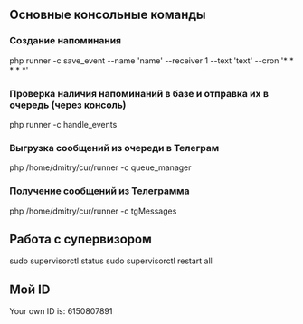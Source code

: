 ## Основные консольные команды

### Создание напоминания 

php runner -c save_event --name 'name' --receiver 1 --text 'text' --cron '* * * * *'

### Проверка наличия напоминаний в базе и отправка их в очередь (через консоль)

php runner -c handle_events

### Выгрузка сообщений из очереди в Телеграм

php /home/dmitry/cur/runner -c queue_manager

### Получение сообщений из Телеграмма 

php /home/dmitry/cur/runner -c tgMessages

## Работа с супервизором

sudo supervisorctl status
sudo supervisorctl restart all

## Мой ID 

Your own ID is: 6150807891